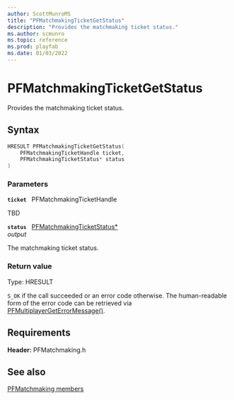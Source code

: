 ```yaml
---
author: ScottMunroMS
title: "PFMatchmakingTicketGetStatus"
description: "Provides the matchmaking ticket status."
ms.author: scmunro
ms.topic: reference
ms.prod: playfab
ms.date: 01/03/2022
---
```


# PFMatchmakingTicketGetStatus  

Provides the matchmaking ticket status.  

## Syntax  
  
```cpp
HRESULT PFMatchmakingTicketGetStatus(  
    PFMatchmakingTicketHandle ticket,  
    PFMatchmakingTicketStatus* status  
)  
```  
  
### Parameters  
  
**`ticket`** &nbsp; PFMatchmakingTicketHandle  
  
TBD    
  
**`status`** &nbsp; [PFMatchmakingTicketStatus*](../enums/pfmatchmakingticketstatus.md)  
*output*  
  
The matchmaking ticket status.  
  
  
### Return value
Type: HRESULT
  
```S_OK``` if the call succeeded or an error code otherwise. The human-readable form of the error code can be retrieved via [PFMultiplayerGetErrorMessage()](../../pfmultiplayer/functions/pfmultiplayergeterrormessage.md).
  
  
## Requirements  
  
**Header:** PFMatchmaking.h
  
## See also  
[PFMatchmaking members](../pfmatchmaking_members.md)  

  
  
